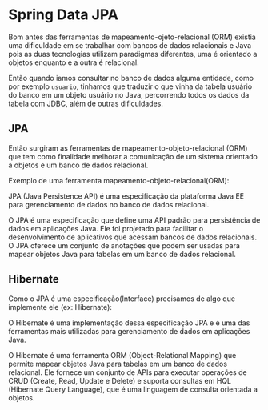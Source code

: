# Spring Data JPA

Bom antes das ferramentas de mapeamento-ojeto-relacional (ORM) existia uma dificuldade em se trabalhar com bancos de dados relacionais e Java pois as duas tecnologias utilizam paradigmas diferentes, uma é orientado a objetos enquanto e a outra é relacional.

Então quando iamos consultar no banco de dados alguma entidade, como por exemplo `usuario`, tinhamos que traduzir o que vinha da tabela usuário do banco em um objeto usuário no Java, percorrendo todos os dados da tabela com JDBC, além de outras dificuldades.

## JPA

Então surgiram as ferramentas de mapeamento-objeto-relacional (ORM) que tem como finalidade melhorar a comunicação de um sistema orientado a objetos e um banco de dados relacional.

Exemplo de uma ferramenta mapeamento-objeto-relacional(ORM):

JPA (Java Persistence API) é uma especificação da plataforma Java EE para gerenciamento de dados no banco de dados relacional.

O JPA é uma especificação que define uma API padrão para persistência de dados em aplicações Java. Ele foi projetado para facilitar o desenvolvimento de aplicativos que acessam bancos de dados relacionais. O JPA oferece um conjunto de anotações que podem ser usadas para mapear objetos Java para tabelas em um banco de dados relacional.

## Hibernate

Como o JPA é uma especificação(Interface) precisamos de algo que implemente ele (ex: Hibernate):

O Hibernate é uma implementação dessa especificação JPA e é uma das ferramentas mais utilizadas para gerenciamento de dados em aplicações Java.

O Hibernate é uma ferramenta ORM (Object-Relational Mapping) que permite mapear objetos Java para tabelas em um banco de dados relacional. Ele fornece um conjunto de APIs para executar operações de CRUD (Create, Read, Update e Delete) e suporta consultas em HQL (Hibernate Query Language), que é uma linguagem de consulta orientada a objetos.
